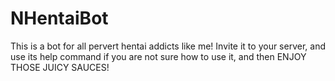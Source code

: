# NHentaiBot

This is a bot for all pervert hentai addicts like me!
Invite it to your server, and use its help command if you are not sure how to use it, and then ENJOY THOSE JUICY SAUCES!
